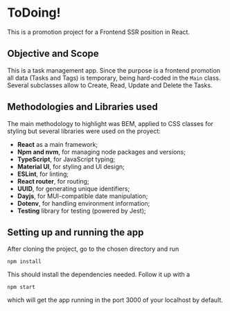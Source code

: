 # ToDoing!

This is a promotion project for a Frontend SSR position in React.

## Objective and Scope

This is a task management app. Since the purpose is a frontend promotion all data (Tasks and Tags) is temporary, being hard-coded in the `Main` class. Several subclasses allow to Create, Read, Update and Delete the Tasks.

## Methodologies and Libraries used

The main methodology to highlight was BEM, applied to CSS classes for styling but several libraries were used on the proyect:
* **React** as a main framework;
* **Npm and nvm**, for managing node packages and versions;
* **TypeScript**, for JavaScript typing;
* **Material UI**, for styling and UI design;
* **ESLint**, for linting;
* **React router**, for routing;
* **UUID**, for generating unique identifiers;
* **Dayjs**, for MUI-compatible date manipulation;
* **Dotenv**, for handling environment information;
* **Testing** library for testing (powered by Jest);

## Setting up and running the app

After cloning the project, go to the chosen directory and run

`npm install`

This should install the dependencies needed. Follow it up with a

`npm start`

which will get the app running in the port 3000 of your localhost by default.
